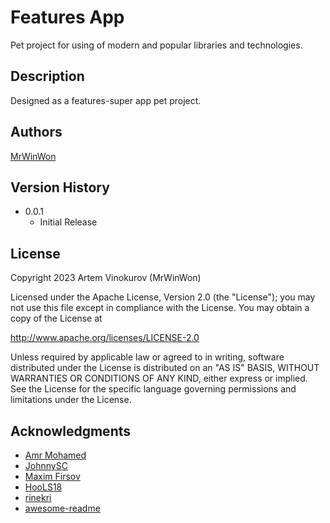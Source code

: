 # Features App

Pet project for using of modern and popular libraries and technologies.

## Description

Designed as a features-super app pet project.

## Authors

[MrWinWon](https://github.com/MrWinWon)

## Version History
* 0.0.1
    * Initial Release

## License

Copyright 2023 Artem Vinokurov (MrWinWon)

Licensed under the Apache License, Version 2.0 (the "License");
you may not use this file except in compliance with the License.
You may obtain a copy of the License at

   http://www.apache.org/licenses/LICENSE-2.0

Unless required by applicable law or agreed to in writing, software
distributed under the License is distributed on an "AS IS" BASIS,
WITHOUT WARRANTIES OR CONDITIONS OF ANY KIND, either express or implied.
See the License for the specific language governing permissions and
limitations under the License.

## Acknowledgments

* [Amr Mohamed](https://github.com/AmrAbuelhamd) 
* [JohnnySC](https://github.com/JohnnySC)
* [Maxim Firsov](https://github.com/fmaxx)
* [HooLS18](https://github.com/hools18)
* [rinekri](https://github.com/rinekri)
* [awesome-readme](https://github.com/matiassingers/awesome-readme)
